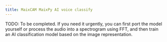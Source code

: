 ```yaml
---
title: MaixCAM MaixPy AI voice classify
---
```



TODO: To be completed. If you need it urgently, you can first port the model yourself or process the audio into a spectrogram using FFT, and then train an AI classification model based on the image representation.


